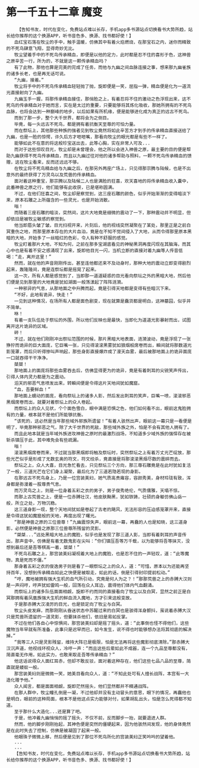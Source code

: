 # 第一千五十二章 魔变
        【告知书友，时代在变化，免费站点难以长存，手机app多书源站点切换看书大势所趋，站长给你推荐的这个换源APP，听书音色多、换源、找书都好使！】
       血红宝石落在牧尘的手中，触手温暖，仿佛其中有着火焰燃烧，在那宝石之内，迷你而精致的不死鸟肆意飞翔，显得奇妙无比。
       牧尘望着手中的不死鸟传承精血，即便是以他的定力，此时都是忍不住的喜形于色，这神兽之原辛苦一行，所为的，不就是这一颗传承精血吗？
       有了此物，那他也算是完美的完成了任务，而他与九幽之间血脉连接之事，想来那九幽雀族的诸多长老，也是再无话可说。
       “九幽，接着。”
       牧尘将手中的不死鸟传承精血轻轻抛了抛，旋即便是一笑，屈指一弹，精血便是化为一道流光直接射向了九幽。
       九幽玉手一握，将那传承精血接住，那俏脸之上，有着忍将不住的激动之色浮现出来，这不死鸟的传承精血对于她而言，实在是太过的重要，只要能够将其炼化吸收，那她所拥有的不死鸟血脉，也将会达到一种巅峰的地步，以后如果有所机缘，便是能够进化成为真正的远古不死鸟。
       而到了那一步，整个大千世界，都将会为之侧目。
       毕竟，每一头远古不死鸟，都是拥有着抗衡天至尊的可怕力量。
       而在祭坛上，其他那些种族的强者见到牧尘竟然将如此辛苦方才到手的传承精血直接送给了九幽，也是一脸的惊愕，许久后方才咂咂嘴，那看向牧尘的眼光都是有些不一样了。
       能够如此不在意的将这般珍宝送出去，此等心胸，实在非常人可及...
       而对于这些惊叹目光，牧尘却是未曾理会，他之所以会进入神兽之原，最主要的目的便是帮助九幽获得不死鸟传承精血，而且以九幽过往对他的诸多帮助与照料，一颗不死鸟传承精血的馈赠，这在牧尘看来，反而还远远不够。
       在牧尘将不死鸟精血给与九幽之后，在那另外两座广场上，只见得那宗腾与陆候，也是不出意外的最终获得了万灵鸟以及荒兽的传承精血。
       面对着这种重宝，那宗腾以及陆候二人也是满脸的狂喜，欢天喜地的将传承精血收入囊中，此番神兽之原之行，他们能够有此收获，已是堪称圆满。
       不过，在他们狂喜之间，牧尘却是察觉到，这三座石雕的颜色，似乎开始渐渐的变得暗淡下来，原本石雕之上所蕴含的一些灵光，也是开始消散。
       嗡！
       而随着三座石雕的暗淡，突然间，这片大地竟是细微的震动了一下，那种震动并不明显，但却依旧是被牧尘敏感的察觉到。
       他当即眉头皱了皱，目光扫视开来，片刻后，他的视线突然凝聚在了某处，那里正是之前白冥重伤之地，而那里原本存在的大片血泊，竟是在不知不觉间侵入了大地，从而令得那里原本黑暗的大地，开始多了一丝暗红的色彩，令人有种不舒服的感觉。
       牧尘盯着那片大地，不知为何，之前在那多宝湖底看见的神秘黑洞再度闪现在其脑海，而其心中也是有着不安之感涌现了出来，旋即他目光一闪，当机立断的直接对着九幽等人传音低喝：“走，离开这里！”
       然而，就在他的声音刚刚传出，甚至连他都还来不及动身时，那种大地的震动立即变得剧烈起来，轰隆隆间，竟是连祭坛都是摇晃了起来。
       这一次，所有人都是感觉到了，当即那一道道疑惑的目光看向祭坛之外的黑暗大地，然后他们便是见到那里的大地竟是犹如湖面一般荡漾起了阵阵涟漪。
       一种邪异的气息，从那地面之中升腾而起，竟是引得天地都是变得有些暗沉下来。
       “不好，此地有诡异，快走！”
       一见到这种情况，在场所有人都是面色剧变，现在就算是蠢货都是明白，这神墓园，似乎并不简单。
       咻！
       有着一支队伍处于祭坛的外围，所以他们反映也是最快，当即化为道道光影暴射而出，试图离开这片诡异的区域。
       砰！
       不过，就在他们刚刚冲出祭坛范围的时候，那片黑暗大地表面，涟漪波动，竟是浮现了一张狰狞而诡异的巨大面庞，它巨嘴一张，只见得滚滚黑雾犹如狼烟般席卷而出，瞬间就将那数道光影笼罩，而后只听得惨叫声响起，那些身影直接爆炸成了漫天血雾，最后被那地面上的诡异面庞一口就吞得干干净净。
       桀桀！
       那地面上的面庞将那些血雾吞去后，仿佛显得更为的诡异，竟是有着刺耳的尖锐笑声传出，引得人体内灵力都是为之震动。
       滔天的邪恶气息喷发出来，转瞬间便是令得这片天地间犹如魔窟。
       “血，吾要鲜血！”
       那地面上蠕动的面庞，看向祭坛上的诸多人影，然后发出刺耳的笑声，巨嘴一喷，滚滚邪恶黑烟席卷而出，就要对着祭坛上的众人卷起。
       而祭坛上的众人见状，个个面色雪白，眼中满是恐惧之色，他们如何看不出，眼前这鬼脸拥有的力量，根本就不是他们所能够抗衡。
       “该死的，这必然是当年那些域外邪族所遗留！”有着人骇然出声，眼前这一幕只是一看便是明了，毕竟那种邪恶之气，除了大千世界的死敌，那些域外族之外，怕是不会有其他人拥有了。
       而且此地本就是当年域外族进攻神兽之原时的最激烈战场，不知道多少域外族的强悍存在被斩杀镇压于此，其中难免会有些疏漏。
       嗡！
       滚滚黑烟席卷而来，不过就当那黑烟即将触及祭坛时，突然祭坛之上有着万丈光芒绽放，那些光芒似乎是形成了无数玄奥的符文，符文绞杀，竟直接是将那滚滚黑烟尽数的震碎而去。
       祭坛之上，众人大喜，目光急忙看去，只见祭坛三个方向，那三尊石雕竟是在此时犹如复活了一般，三道光芒在它们身上凝聚，最后化为了三道若隐若现的身影。
       在那远古不死鸟身上，乃是一位宫装美妇，她气质高贵雍容，容颜秀美，身材玲珑有致，浑身都是弥漫着一股尊贵气息。
       而万灵鸟之上，则是一位身着五彩之衣的男子，男子俊秀绝伦，气质儒雅，天塌不惊。
       而那上古荒兽之上，便是一位赤膊壮汉，他皮肤黝黑，犹如铁铸，壮硕的身躯仿佛山岳一般，所立之处，万物沉稳。
       这三道身影一现，整个天地间犹如是卷起了古老的飓风，无法形容的压迫感笼罩开来，直接是令得这犹如魔窟般的天地，再度出现了曙光。
       “那是神兽之原的三位兽尊！”九幽震惊失声，眼前这一幕，再蠢的人也是知晓，这三道身影，必然便是神兽之原那三位兽尊所残留的灵影。
       “桀桀...”远处黑暗大地上的魔脸，似乎也是发现了那三道人影，当即有着刺耳的声音传出，那声音中，仿佛是有着无数鬼影在尖叫：“你们镇压吾等万千载，以为能够将吾等抹灭，没想到最后还是吾等棋高一着，桀桀！”
       不死鸟石雕之上，那宫装美妇凝视着大地上的魔脸，也是忍不住的一声轻叹，道：“此等魔物，真是死而不僵。”
       那身着五彩之衣的俊逸男子则是看了一眼祭坛之上的众人，道：“可惜，原本以为还能再坚持百年，没想到传承精血如此之快便是被取走，如此的话，倒是引得封印提前松动。”
       “哼，魔地被拥有强大生机的血气所引动，究竟是何人为之？！”那那荒兽之上的赤膊大汉则是一声闷哼，哼声犹如雷鸣一般，回荡在众人耳边，震得他们体内气血翻涌。
       而祭坛上的诸多队伍面面相觑，旋即不约而同的直接看向了牧尘以及白冥，显然之前正是白冥那拥有着凤凰族强大生机的鲜血流入魔地，方才引来这般变故。
       于是那赤膊大汉凌厉的目光，也是锁定向了牧尘与白冥。
       牧尘头皮发麻，而那刚刚从昏迷状态中苏醒过来的白冥也是骇得浑身颤抖，虽说着赤膊大汉只是荒兽所遗留的一道灵影，但要抹杀他们，依旧是易如反掌。
       不过在他们各自心中惊惧间，那宫装美妇却是摇了摇头，道：“此事倒也怪不得他们，这些魔物当年早就有所准备，此事只是迟早而已，如今发生，说不得也时能够想办法将其彻底的解决掉。”
       “我等三人只是灵影残留，维持大阵已是极限，怕是无法再将这些魔影彻底清除。”那赤膊大汉沉声道，他视线环视众人，冷哼一声：“而且这些后辈如此不成器，连一个九品至尊都没有，简直毫无作用，如此实力，也敢来取走吾等传承精血？”
       他这话说得众人面红耳赤，但却不敢反驳，面对着这种存在，他们这些七品八品的至尊，简直就是蝼蚁一般。
       那宫装美妇则是微微一笑，她美目看向众人，道：“不知此处可有人擅长战阵，本宫有一大造化赠予他。”
       众人闻言，都是面面相觑，旋即茫然摇头，他们显然都并不精通战阵。
       在那人群中，牧尘瞳孔倒是一凝，不过他却并没有主动冒头的意思，眼下的情况，再蠢他也是明白，眼前的这种局面，根本不是他这点实力能够对付，如果胡乱出头，怕是怎么死得都不知道。
       至于那什么大造化...还是算了吧。
       于是，他冲着九幽悄悄的摇了摇头，不仅不前，反而脚步一抬，就要退进人群。
       然而，他的脚步刚刚抬起，其神色便是突然的僵硬起来，因为他骇然间发现，他的身体竟然是在此时失去了控制，仿佛是被凝固了起来一般。
       他眼珠子微微上移，然后便是见到了那位不死鸟所化的宫装美妇正笑吟吟的望着他。
       ...
       ...
       【告知书友，时代在变化，免费站点难以长存，手机app多书源站点切换看书大势所趋，站长给你推荐的这个换源APP，听书音色多、换源、找书都好使！】